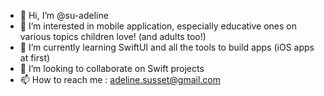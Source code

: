 - 👋 Hi, I’m @su-adeline
- 👀 I’m interested in mobile application, especially educative ones on various topics children love! (and adults too!)
- 🌱 I’m currently learning SwiftUI and all the tools to build apps (iOS apps at first)
- 💞️ I’m looking to collaborate on Swift projects
- 📫 How to reach me : adeline.susset@gmail.com

<!---
su-adeline/su-adeline is a ✨ special ✨ repository because its `README.md` (this file) appears on your GitHub profile.
You can click the Preview link to take a look at your changes.
--->
